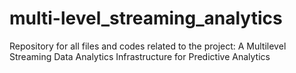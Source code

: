 # multi-level_streaming_analytics
Repository for all files and codes related to the project: A Multilevel Streaming Data Analytics Infrastructure for Predictive Analytics
